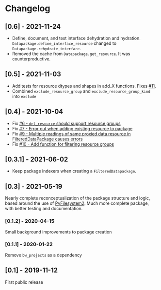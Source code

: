 # Changelog

## [0.6] - 2021-11-24

* Define, document, and test interface dehydration and hydration. `Datapackage.define_interface_resource` changed to `Datapackage.rehydrate_interface`.
* Removed the cache from `Datapackage.get_resource`. It was counterproductive.

## [0.5] - 2021-11-03

* Add tests for resource dtypes and shapes in add_X functions. Fixes [#11](https://github.com/brightway-lca/bw_processing/issues/11).
* Combined  `exclude_resource_group` and `exclude_resource_group_kind` into `exclude`

## [0.4] - 2021-10-04

* Fix [#6 - `del_resource` should support resource groups](https://github.com/brightway-lca/bw_processing/issues/6)
* Fix [#7 - Error out when adding existing resource to package](https://github.com/brightway-lca/bw_processing/issues/7)
* Fix [#9 - Multiple readings of same proxied data resource in FilteredDataPackage causes errors](https://github.com/brightway-lca/bw_processing/issues/9)
* Fix [#10 - Add function for filtering resource groups](https://github.com/brightway-lca/bw_processing/issues/10)

## [0.3.1] - 2021-06-02

* Keep package indexers when creating a `FilteredDatapackage`.

## [0.3] - 2021-05-19

Nearly complete reconceptualization of the package structure and logic, based around the use of [PyFilesystem2](https://docs.pyfilesystem.org/en/latest/). Much more complete package, with better testing and documentation.

### [0.1.2] - 2020-04-15

Small background improvements to package creation

### [0.1.1] - 2020-01-22

Remove `bw_projects` as a dependency

## [0.1] - 2019-11-12

First public release
